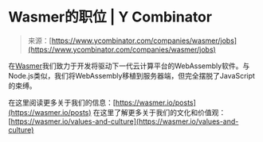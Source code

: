 <!--yml

分类: 未分类

日期: 2024-05-27 14:54:25

-->

# Wasmer的职位 | Y Combinator

> 来源：[https://www.ycombinator.com/companies/wasmer/jobs](https://www.ycombinator.com/companies/wasmer/jobs)

在[Wasmer](https://wasmer.io)我们致力于开发将驱动下一代云计算平台的WebAssembly软件。与Node.js类似，我们将WebAssembly移植到服务器端，但完全摆脱了JavaScript的束缚。

在这里阅读更多关于我们的信息：[https://wasmer.io/posts](https://wasmer.io/posts) 在这里了解更多关于我们的文化和价值观：[https://wasmer.io/values-and-culture](https://wasmer.io/values-and-culture)
